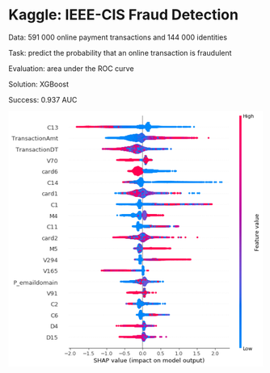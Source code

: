 # Kaggle: IEEE-CIS Fraud Detection

Data: 591 000 online payment transactions and 144 000 identities

Task: predict the probability that an online transaction is fraudulent

Evaluation: area under the ROC curve

Solution: XGBoost

Success: 0.937 AUC

![alt text](shap_summary.png)
